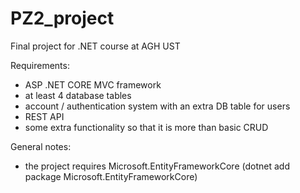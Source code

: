 # PZ2_project
Final project for .NET course at AGH UST

Requirements:
- ASP .NET CORE MVC framework
- at least 4 database tables
- account / authentication system with an extra DB table for users
- REST API
- some extra functionality so that it is more than basic CRUD

General notes:
- the project requires Microsoft.EntityFrameworkCore (dotnet add package Microsoft.EntityFrameworkCore)
